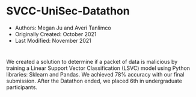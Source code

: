 # SVCC-UniSec-Datathon

* Authors: Megan Ju and Averi Tanlimco
* Originally Created: October 2021
* Last Modified: November 2021

#

We created a solution to determine if a packet of data is malicious by training a Linear Support Vector Classification (LSVC) model using Python libraries: Sklearn and Pandas. We achieved 78% accuracy with our final submission. After the Datathon ended, we placed 6th in undergraduate participants.
